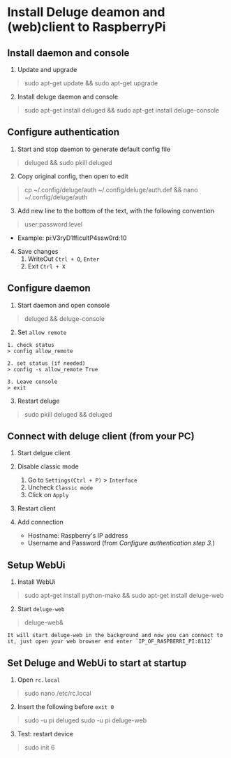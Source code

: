 Install Deluge deamon and (web)client to RaspberryPi
=

Install daemon and console
-
1. Update and upgrade
> sudo apt-get update && sudo apt-get upgrade

2. Install deluge daemon and console
> sudo apt-get install deluged && sudo apt-get install deluge-console

Configure authentication
-
1. Start and stop daemon to generate default config file
> deluged && sudo pkill deluged
 
2. Copy original config, then open to edit
> cp ~/.config/deluge/auth ~/.config/deluge/auth.def && nano ~/.config/deluge/auth

3. Add new line to the bottom of the text, with the following convention
> user:password:level

- Example:
pi:V3ryD1fficultP4ssw0rd:10

4. Save changes
    1. WriteOut `Ctrl + O`, `Enter`
    2. Exit `Ctrl + X`

Configure daemon
-
1. Start daemon and open console
> deluged && deluge-console

2.    Set `allow remote`

    1. check status
    > config allow_remote

    2. set status (if needed)
    > config -s allow_remote True

    3. Leave console
    > exit

3. Restart deluge
> sudo pkill deluged && deluged

Connect with deluge client (from your PC)
-
1. Start delgue client
2. Disable classic mode

    1. Go to `Settings(Ctrl + P)` > `Interface` 
    2. Uncheck `Classic mode`
    3. Click on `Apply`
3. Restart client
4. Add connection 

    - Hostname: Raspberry's IP address
    - Username and Password (from _Configure authentication step 3._)

Setup WebUi
-
1. Install WebUi
> sudo apt-get install python-mako    && sudo apt-get install deluge-web

2. Start `deluge-web`
> deluge-web&

    It will start deluge-web in the background and now you can connect to it, just open your web browser end enter `IP_OF_RASPBERRI_PI:8112`

Set Deluge and WebUi to start at startup
-
1. Open `rc.local`
> sudo nano /etc/rc.local

2.    Insert the following before `exit 0`
> sudo -u pi deluged
> sudo -u pi deluge-web

3. Test: restart device
> sudo init 6